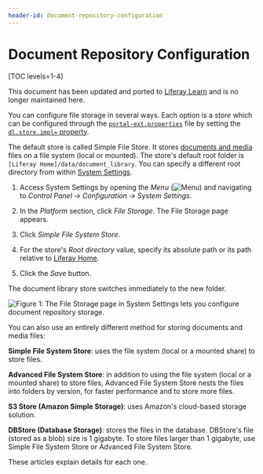 ```yaml
---
header-id: document-repository-configuration
---
```


# Document Repository Configuration

[TOC levels=1-4]

<aside class="alert alert-info">
  <span class="wysiwyg-color-blue120">This document has been updated and ported to <a href="https://learn.liferay.com/dxp-7.x/system-administration/file-storage/configuring-file-storage.html">Liferay Learn</a> and is no longer maintained here.</span>
</aside>

You can configure file storage in several ways. Each option is a *store* which
can be configured through the
[`portal-ext.properties`](/docs/7-2/deploy/-/knowledge_base/d/portal-properties)
file by setting the [`dl.store.impl=`
property](@platform-ref@/7.2-latest/propertiesdoc/portal.properties.html#Document%20Library%20Service). 

The default store is called Simple File Store. It stores [documents and
media](/docs/7-2/user/-/knowledge_base/u/managing-documents-and-media) files on
a file system (local or mounted). The store's default root folder is `[Liferay
Home]/data/document_library`. You can specify a different root directory from
within [System Settings](/docs/7-2/user/-/knowledge_base/u/system-settings).  

1.  Access System Settings by opening the *Menu*
    (![Menu](../../../images/icon-menu.png)) and navigating to *Control Panel
    &rarr; Configuration &rarr; System Settings*.

2.  In the *Platform* section, click *File Storage*. The File Storage page 
    appears. 

3.  Click *Simple File System Store*.

4.  For the store's *Root directory* value, specify its absolute path or its 
    path relative to [Liferay
    Home](/docs/7-2/deploy/-/knowledge_base/d/liferay-home).

5.  Click the *Save* button.

The document library store switches immediately to the new folder. 

![Figure 1: The File Storage page in System Settings lets you configure document repository storage.](../../../images/file-storage.png)

You can also use an entirely different method for storing documents and media
files:

**Simple File System Store**: uses the file system (local or a mounted share) to
store files.

**Advanced File System Store**: in addition to using the file system (local or a
mounted share) to store files, Advanced File System Store nests the files into
folders by version, for faster performance and to store more files.

**S3 Store (Amazon Simple Storage)**: uses Amazon's cloud-based storage 
solution. 

**DBStore (Database Storage)**: stores the files in the database. DBStore's file
(stored as a blob) size is 1 gigabyte. To store files larger than 1 gigabyte,
use Simple File System Store or Advanced File System Store. 

These articles explain details for each one. 
